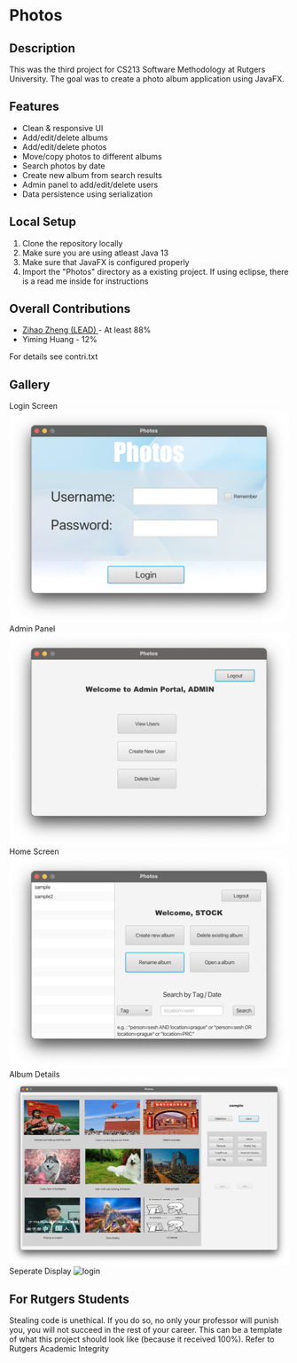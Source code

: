 # Photos


## Description
This was the third project for CS213 Software Methodology at Rutgers University. The goal was to create a photo album application using JavaFX.

## Features
* Clean & responsive UI
* Add/edit/delete albums
* Add/edit/delete photos
* Move/copy photos to different albums
* Search photos by date
* Create new album from search results 
* Admin panel to add/edit/delete users
* Data persistence using serialization

## Local Setup
1. Clone the repository locally
2. Make sure you are using atleast Java 13
3. Make sure that JavaFX is configured properly
4. Import the "Photos" directory as a existing project. If using eclipse, there is a read me inside for instructions

## Overall Contributions 

- [Zihao Zheng (LEAD) ](https://github.com/zhengzihao2002) - At least 88%
- Yiming Huang - 12%

For details see contri.txt

## Gallery
Login Screen
![login](Photos/doc/readme/login.png)
Admin Panel
![login](Photos/doc/readme/admin.png)
Home Screen
![login](Photos/doc/readme/nonadmin.png)
Album Details
![login](Photos/doc/readme/album.png)
Seperate Display
![login](Photos/doc/readme/seperate.png)


## For Rutgers Students
Stealing code is unethical. If you do so, no only your professor will punish you, you will not succeed in the rest of your career. This can be a template of what this project should look like (because it received 100%). Refer to Rutgers Academic Integrity
